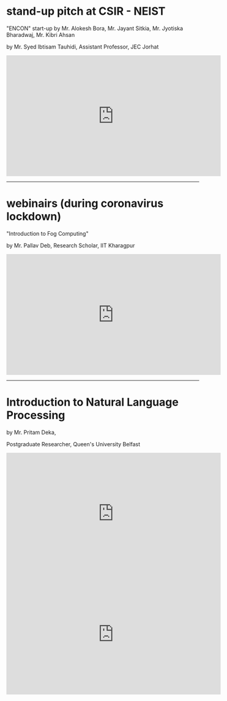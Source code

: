 # stand-up pitch at CSIR - NEIST
"ENCON" start-up by Mr. Alokesh Bora, Mr. Jayant Sitkia, Mr. Jyotiska Bharadwaj, Mr. Kibri Ahsan

by Mr. Syed lbtisam Tauhidi, Assistant Professor, JEC Jorhat


<iframe width="560" height="315" src="https://www.youtube.com/embed/0SA11WW3uFU" title="YouTube video player" frameborder="0" allow="accelerometer; autoplay; clipboard-write; encrypted-media; gyroscope; picture-in-picture; web-share" allowfullscreen></iframe> 

---


# webinairs (during coronavirus lockdown)
"Introduction to Fog Computing"  

by Mr. Pallav Deb, Research Scholar, IIT Kharagpur


<iframe width="560" height="315" src="https://www.youtube.com/embed/bSPLEvo9WGY" title="YouTube video player" frameborder="0" allow="accelerometer; autoplay; clipboard-write; encrypted-media; gyroscope; picture-in-picture; web-share" allowfullscreen></iframe>

---



# Introduction to Natural Language Processing
by Mr. Pritam Deka, 

Postgraduate Researcher, Queen's University Belfast


<iframe width="560" height="315" src="https://www.youtube.com/embed/vEMjD3viuRQ" title="YouTube video player" frameborder="0" allow="accelerometer; autoplay; clipboard-write; encrypted-media; gyroscope; picture-in-picture; web-share" allowfullscreen></iframe>

<iframe width="560" height="315" src="https://www.youtube.com/embed/NfauslVOiQw" title="YouTube video player" frameborder="0" allow="accelerometer; autoplay; clipboard-write; encrypted-media; gyroscope; picture-in-picture; web-share" allowfullscreen></iframe>